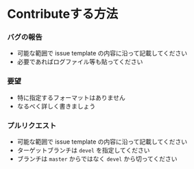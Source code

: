 # Contributeする方法

### バグの報告

- 可能な範囲で issue template の内容に沿って記載してください
- 必要であればログファイル等も貼ってください

### 要望

- 特に指定するフォーマットはありません
- なるべく詳しく書きましょう

### プルリクエスト

- 可能な範囲で issue template の内容に沿って記載してください
- ターゲットブランチは ```devel``` を指定してください
- ブランチは ```master``` からではなく ```devel``` から切ってください
